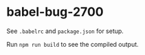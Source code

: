 # babel-bug-2700

See `.babelrc` and `package.json` for setup.

Run `npm run build` to see the compiled output.

